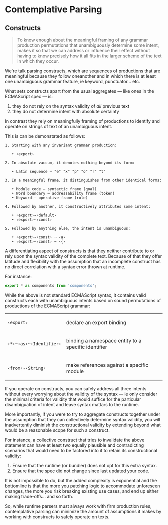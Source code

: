 ﻿# Contemplative Parsing

## Constructs

> To know enough about the meaningful framing of any grammar production permutations that unambiguously determine some intent, makes it so that we can address or influence their effect without having to know precisely how it all fits in the larger scheme of the text in which they occur.

We're talk parsing constructs, which are sequences of productions that are meaningful because they follow oneanother and in which there is at least one unambiguous grammar feature, ie keyword, punctuator… etc.

What sets constructs apart from the usual aggregates — like ones in the ECMAScript spec — is:

1. they do not rely on the syntax validity of _all_ previous text
2. they do not determine intent with absolute certainty

In contrast they rely on meaningfully framing of productions to identify and operate on strings of text of an unambiguous intent.

This is can be demonstated as follows:

```
1. Starting with any invariant grammar production:

   • ‹export›

2. In absolute vaccum, it denotes nothing beyond its form:

   • Latin sequence — "e" "x" "p" "o" "r" "t"

3. In a meaningful frame, it distinguishes from other identical forms:

   • Module code — syntactic frame (goal)
   • Word boundary — addressability frame (token)
   • Keyword — operative frame (role)

4. Followed by another, it constructively attributes some intent:

   • ‹export›~‹default›
   • ‹export›~‹const›

5. Followed by anything else, the intent is unambiguous:

   • ‹export›~‹const› ¬ ‹a›
   • ‹export›~‹const› ¬ ‹{›
```

A differentiating aspect of constructs is that they neither contribute to or rely upon the syntax validity of the complete text. Because of that they offer latitude and flexibility with the assumption that an incomplete construct has no direct correlation with a syntax error thrown at runtime.

For instance:

```js
export * as components from 'components';
```

While the above is not standard ECMAScript syntax, it contains valid constructs each with unambiguous intents based on sound permutations of productions of the ECMAScript grammar:

<table width:=fill-available margin:=0>

<tr><td>

```
‹export›
```

<td>

declare an export binding

<tr><td>

```
‹*›~‹as›~‹Identifier›
```

<td>

binding a namespace entity to a specific identifier

<tr><td>

```
‹from›~‹String›
```

<td>

make references against a specific module

</table>

If you operate on constructs, you can safely address all three intents without every worrying about the validity of the syntax — ie only consider the minimal criteria for validity that would suffice for the particular disambiguation of intent and leave syntax mattars to the runtime.

More importantly, if you were to try to aggregate constructs together under the assumption that they can collectively determine syntax validity, you will inadvertently diminish the constructional validity by extending beyond what would be a reasonable scope for such a construct.

For instance, a collective construct that tries to invalidate the above statement can have at least two equally plausible and contradicting scenarios that would need to be factored into it to retain its constructional validity:

1. Ensure that the runtime (or bundler) does not opt for this extra syntax.
2. Ensure that the spec did not change since last updated your code.

It is not impossible to do, but the added complexity is exponential and the bottomline is that the more you patching logic to accommodate unforeseen changes, the more you risk breaking existing use cases, and end up either making trade-offs… and so forth.

So, while runtime parsers must always work with firm production rules, contemplative parsing can minimize the amount of assumptions it makes by working with constructs to safely operate on texts.
